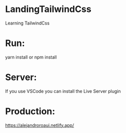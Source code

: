 # LandingTailwindCss
Learning TailwindCss

# Run:
yarn install or npm install

# Server:
If you use VSCode you can install the Live Server plugin

# Production:
https://alejandroroaui.netlify.app/

